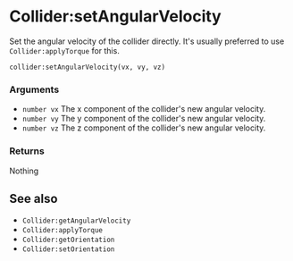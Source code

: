 <!--
category: reference
-->

Collider:setAngularVelocity
===

Set the angular velocity of the collider directly.  It's usually preferred to use
`Collider:applyTorque` for this.

    collider:setAngularVelocity(vx, vy, vz)

### Arguments

- `number vx` The x component of the collider's new angular velocity.
- `number vy` The y component of the collider's new angular velocity.
- `number vz` The z component of the collider's new angular velocity.

### Returns

Nothing

See also
---

- `Collider:getAngularVelocity`
- `Collider:applyTorque`
- `Collider:getOrientation`
- `Collider:setOrientation`
